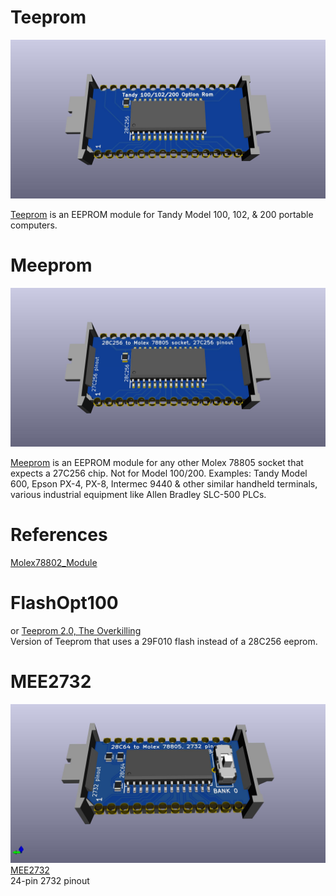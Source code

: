 # Teeprom
![Teeprom render](Teeprom.jpg)

[Teeprom](http://tandy.wiki/Teeprom) is an EEPROM module for Tandy Model 100, 102, & 200 portable computers.

# Meeprom
![Meeprom render](Meeprom.jpg)

[Meeprom](http://tandy.wiki/Meeprom) is an EEPROM module for any other Molex 78805 socket that expects a 27C256 chip. Not for Model 100/200. Examples: Tandy Model 600, Epson PX-4, PX-8, Intermec 9440 & other similar handheld terminals, various industrial equipment like Allen Bradley SLC-500 PLCs.

# References
[Molex78802_Module](https://github.com/bkw777/Molex78802_Module)  

# FlashOpt100
or
[Teeprom 2.0, The Overkilling](Teeprom2.md)  
Version of Teeprom that uses a 29F010 flash instead of a 28C256 eeprom.

# MEE2732
![](MEE2732.jpg)
[MEE2732](MEE2732.md)  
24-pin 2732 pinout
